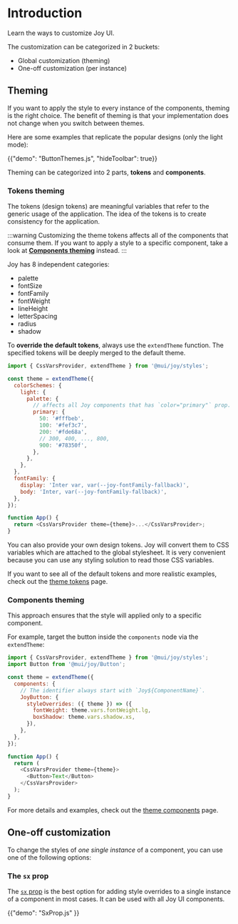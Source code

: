 # Introduction

<p class="description">Learn the ways to customize Joy UI.</p>

<!-- The purpose of this page is to give the overall customization alternatives to developers without providing too much details -->
<!-- Some examples and demos are provided to give the sense of what it looks like and then lead each part to another page for more technical details and more examples -->

The customization can be categorized in 2 buckets:

- Global customization (theming)
- One-off customization (per instance)

## Theming

If you want to apply the style to every instance of the components, theming is the right choice. The benefit of theming is that your implementation does not change when you switch between themes.

Here are some examples that replicate the popular designs (only the light mode):

{{"demo": "ButtonThemes.js", "hideToolbar": true}}

Theming can be categorized into 2 parts, **tokens** and **components**.

### Tokens theming

The tokens (design tokens) are meaningful variables that refer to the generic usage of the application. The idea of the tokens is to create consistency for the application.

:::warning
Customizing the theme tokens affects all of the components that consume them. If you want to apply a style to a specific component, take a look at [**Components theming**](#components-theming) instead.
:::

Joy has 8 independent categories:

- palette
- fontSize
- fontFamily
- fontWeight
- lineHeight
- letterSpacing
- radius
- shadow

To **override the default tokens**, always use the `extendTheme` function. The specified tokens will be deeply merged to the default theme.

```js
import { CssVarsProvider, extendTheme } from '@mui/joy/styles';

const theme = extendTheme({
  colorSchemes: {
    light: {
      palette: {
        // affects all Joy components that has `color="primary"` prop.
        primary: {
          50: '#fffbeb',
          100: '#fef3c7',
          200: '#fde68a',
          // 300, 400, ..., 800,
          900: '#78350f',
        },
      },
    },
  },
  fontFamily: {
    display: 'Inter var, var(--joy-fontFamily-fallback)',
    body: 'Inter, var(--joy-fontFamily-fallback)',
  },
});

function App() {
  return <CssVarsProvider theme={theme}>...</CssVarsProvider>;
}
```

You can also provide your own design tokens. Joy will convert them to CSS variables which are attached to the global stylesheet. It is very convenient because you can use any styling solution to read those CSS variables.

If you want to see all of the default tokens and more realistic examples, check out the [theme tokens](/joy-ui/customization/theme-tokens/) page.

### Components theming

This approach ensures that the style will applied only to a specific component.

For example, target the button inside the `components` node via the `extendTheme`:

```js
import { CssVarsProvider, extendTheme } from '@mui/joy/styles';
import Button from '@mui/joy/Button';

const theme = extendTheme({
  components: {
    // The identifier always start with `Joy${ComponentName}`.
    JoyButton: {
      styleOverrides: ({ theme }) => ({
        fontWeight: theme.vars.fontWeight.lg,
        boxShadow: theme.vars.shadow.xs,
      }),
    },
  },
});

function App() {
  return (
    <CssVarsProvider theme={theme}>
      <Button>Text</Button>
    </CssVarsProvider>
  );
}
```

For more details and examples, check out the [theme components](/joy-ui/customization/theme-components/) page.

## One-off customization

To change the styles of _one single instance_ of a component, you can use one of the following options:

### The `sx` prop

The [`sx` prop](/system/basics/#the-sx-prop) is the best option for adding style overrides to a single instance of a component in most cases. It can be used with all Joy UI components.

{{"demo": "SxProp.js" }}
